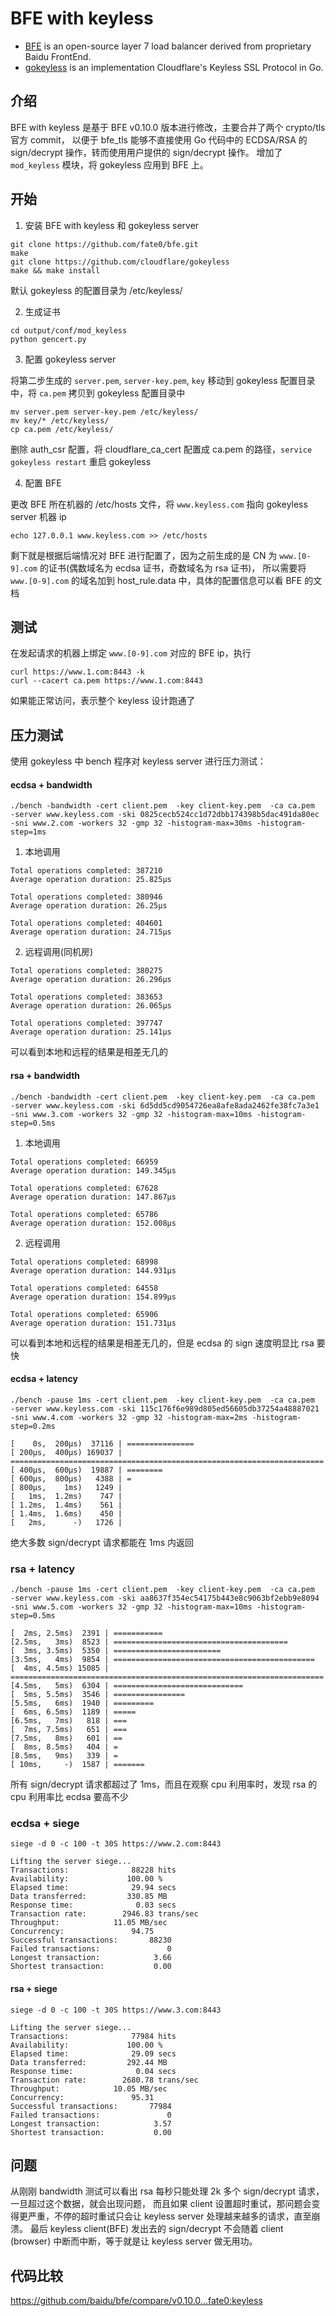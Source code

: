 # BFE with keyless

* [BFE](https://github.com/baidu/bfe) is an open-source layer 7 load balancer derived from proprietary Baidu FrontEnd.
* [gokeyless](https://github.com/cloudflare/gokeyless) is an implementation Cloudflare's Keyless SSL Protocol in Go. 

## 介绍

BFE with keyless 是基于 BFE v0.10.0 版本进行修改，主要合并了两个 crypto/tls 官方 commit，
以便于 bfe_tls 能够不直接使用 Go 代码中的 ECDSA/RSA 的 sign/decrypt 操作，转而使用用户提供的 sign/decrypt 操作。
增加了 `mod_keyless` 模块，将 gokeyless 应用到 BFE 上。

## 开始

1. 安装 BFE with keyless 和 gokeyless server
```shell script
git clone https://github.com/fate0/bfe.git
make
git clone https://github.com/cloudflare/gokeyless
make && make install
```

默认 gokeyless 的配置目录为 /etc/keyless/

2. 生成证书
```shell script
cd output/conf/mod_keyless
python gencert.py
``` 

3. 配置 gokeyless server

将第二步生成的 `server.pem`, `server-key.pem`, `key` 移动到 gokeyless 配置目录中，将 `ca.pem` 拷贝到 gokeyless 配置目录中
```shell script
mv server.pem server-key.pem /etc/keyless/
mv key/* /etc/keyless/
cp ca.pem /etc/keyless/
```

删除 auth_csr 配置，将 cloudflare_ca_cert 配置成 ca.pem 的路径，`service gokeyless restart` 重启 gokeyless

4. 配置 BFE

更改 BFE 所在机器的 /etc/hosts 文件，将 `www.keyless.com` 指向 gokeyless server 机器 ip
```shell script
echo 127.0.0.1 www.keyless.com >> /etc/hosts
```

剩下就是根据后端情况对 BFE 进行配置了，因为之前生成的是 CN 为 `www.[0-9].com` 的证书(偶数域名为 ecdsa 证书，奇数域名为 rsa 证书)，
所以需要将 `www.[0-9].com` 的域名加到 host_rule.data 中，具体的配置信息可以看 BFE 的文档

## 测试

在发起请求的机器上绑定 `www.[0-9].com` 对应的 BFE ip，执行 

```shell script
curl https://www.1.com:8443 -k
curl --cacert ca.pem https://www.1.com:8443
```

如果能正常访问，表示整个 keyless 设计跑通了

## 压力测试

使用 gokeyless 中 bench 程序对 keyless server 进行压力测试：


#### ecdsa + bandwidth

```shell script
./bench -bandwidth -cert client.pem  -key client-key.pem  -ca ca.pem  -server www.keyless.com -ski 0825cecb524cc1d72dbb174398b5dac491da80ec -sni www.2.com -workers 32 -gmp 32 -histogram-max=30ms -histogram-step=1ms
```

1. 本地调用
```
Total operations completed: 387210
Average operation duration: 25.825µs

Total operations completed: 380946
Average operation duration: 26.25µs

Total operations completed: 404601
Average operation duration: 24.715µs
```

2. 远程调用(同机房)
```
Total operations completed: 380275
Average operation duration: 26.296µs

Total operations completed: 383653
Average operation duration: 26.065µs

Total operations completed: 397747
Average operation duration: 25.141µs
```

可以看到本地和远程的结果是相差无几的

#### rsa + bandwidth

```shell script
./bench -bandwidth -cert client.pem  -key client-key.pem  -ca ca.pem  -server www.keyless.com -ski 6d5dd5cd9054726ea8afe8ada2462fe38fc7a3e1 -sni www.3.com -workers 32 -gmp 32 -histogram-max=10ms -histogram-step=0.5ms
```

1. 本地调用
```
Total operations completed: 66959
Average operation duration: 149.345µs

Total operations completed: 67628
Average operation duration: 147.867µs

Total operations completed: 65786
Average operation duration: 152.008µs
```

2. 远程调用
```
Total operations completed: 68998
Average operation duration: 144.931µs

Total operations completed: 64558
Average operation duration: 154.899µs

Total operations completed: 65906
Average operation duration: 151.731µs
```

可以看到本地和远程的结果是相差无几的，但是 ecdsa 的 sign 速度明显比 rsa 要快

#### ecdsa + latency

```shell script
./bench -pause 1ms -cert client.pem  -key client-key.pem  -ca ca.pem  -server www.keyless.com -ski 115c176f6e989d805ed56605db37254a48887021 -sni www.4.com -workers 32 -gmp 32 -histogram-max=2ms -histogram-step=0.2ms
```

```
[    0s,  200µs)  37116 | ===============
[ 200µs,  400µs) 169037 | ======================================================================
[ 400µs,  600µs)  19887 | ========
[ 600µs,  800µs)   4388 | =
[ 800µs,    1ms)   1249 | 
[   1ms,  1.2ms)    747 | 
[ 1.2ms,  1.4ms)    561 | 
[ 1.4ms,  1.6ms)    450 | 
[   2ms,      -)   1726 |
```

绝大多数 sign/decrypt 请求都能在 1ms 内返回

### rsa + latency

```shell script
./bench -pause 1ms -cert client.pem  -key client-key.pem  -ca ca.pem  -server www.keyless.com -ski aa8637f354ec54175b443e8c9063bf2ebb9e8094 -sni www.5.com -workers 32 -gmp 32 -histogram-max=10ms -histogram-step=0.5ms
```

```
[  2ms, 2.5ms)  2391 | ===========
[2.5ms,   3ms)  8523 | =======================================
[  3ms, 3.5ms)  5350 | ========================
[3.5ms,   4ms)  9854 | =============================================
[  4ms, 4.5ms) 15085 | ======================================================================
[4.5ms,   5ms)  6304 | =============================
[  5ms, 5.5ms)  3546 | ================
[5.5ms,   6ms)  1940 | =========
[  6ms, 6.5ms)  1189 | =====
[6.5ms,   7ms)   818 | ===
[  7ms, 7.5ms)   651 | ===
[7.5ms,   8ms)   601 | ==
[  8ms, 8.5ms)   404 | =
[8.5ms,   9ms)   339 | =
[ 10ms,     -)  1587 | =======
```

所有 sign/decrypt 请求都超过了 1ms，而且在观察 cpu 利用率时，发现 rsa 的 cpu 利用率比 ecdsa 要高不少


### ecdsa + siege
```shell script
siege -d 0 -c 100 -t 30S https://www.2.com:8443
```

```
Lifting the server siege...
Transactions:		       88228 hits
Availability:		      100.00 %
Elapsed time:		       29.94 secs
Data transferred:	      330.85 MB
Response time:		        0.03 secs
Transaction rate:	     2946.83 trans/sec
Throughput:		       11.05 MB/sec
Concurrency:		       94.75
Successful transactions:       88230
Failed transactions:	           0
Longest transaction:	        3.66
Shortest transaction:	        0.00
```

#### rsa + siege

```shell script
siege -d 0 -c 100 -t 30S https://www.3.com:8443
```

```
Lifting the server siege...
Transactions:		       77984 hits
Availability:		      100.00 %
Elapsed time:		       29.09 secs
Data transferred:	      292.44 MB
Response time:		        0.04 secs
Transaction rate:	     2680.78 trans/sec
Throughput:		       10.05 MB/sec
Concurrency:		       95.31
Successful transactions:       77984
Failed transactions:	           0
Longest transaction:	        3.57
Shortest transaction:	        0.00
```

## 问题

从刚刚 bandwidth 测试可以看出 rsa 每秒只能处理 2k 多个 sign/decrypt 请求，一旦超过这个数据，就会出现问题，
而且如果 client 设置超时重试，那问题会变得更严重，不停的超时重试只会让 keyless server 处理越来越多的请求，直至崩溃。
最后 keyless client(BFE) 发出去的 sign/decrypt 不会随着 client (browser) 中断而中断，等于就是让 keyless server 做无用功。 


## 代码比较

https://github.com/baidu/bfe/compare/v0.10.0...fate0:keyless

